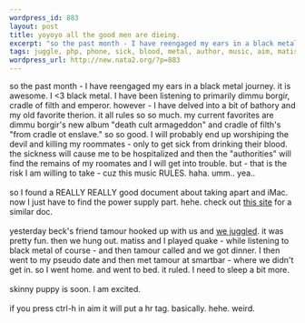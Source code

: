 ```yaml
--- 
wordpress_id: 883
layout: post
title: yoyoyo all the good men are dieing.
excerpt: "so the past month - I have reengaged my ears in a black metal journey. it is awesome. I "
tags: juggle, php, phone, sick, blood, metal, author, music, aim, matiss, apple, nokia
wordpress_url: http://new.nata2.org/?p=883
---
```

so the past month - I have reengaged my ears in a black metal journey. it is awesome. I <3 black metal. I have been listening to primarily dimmu borgir, cradle of filth and emperor. however - I have delved into a bit of bathory and my old favorite therion. it all rules so so much. my current favorites are dimmu borgir's new album "death cult armageddon" and cradle of filth's "from cradle ot enslave."  so so  good. I will probably end up worshiping the devil and killing my roommates - only to get sick from drinking their blood. the sickness will cause me to be hospitalized and then the "authorities" will find the remains of my roomates and I will get into trouble. but - that is the risk I am willing to take - cuz this music RULES. haha. umm.. yea.. <br/><br/>so I found a REALLY REALLY good document about taking apart and iMac. now I just have to find the power supply part. hehe. check out <a href="http://www.appletalk.com.au/forums/index.php?showtopic=718">this site</a> for a similar doc. <br/><br/>yesterday beck's friend tamour hooked up with us and <a href="http://www.nata2.info/?path=pictures%2Fmisc%2Fphone_camera%2Fphotolog&img=1087163325-Nokia6600(904).jpg">we juggled</a>.  it was pretty fun. then we hung out. matiss and I played quake - while listening to black metal of course - and then tamour called and we got dinner. I then went to my pseudo date and then met tamour at smartbar - where we didn't get in. so I went home. and went to bed. it ruled. I need to sleep a bit more. <br/><br/>skinny puppy is soon. I am excited.<br/><br/>if you press ctrl-h in aim it will put a hr tag. basically. hehe. weird.
